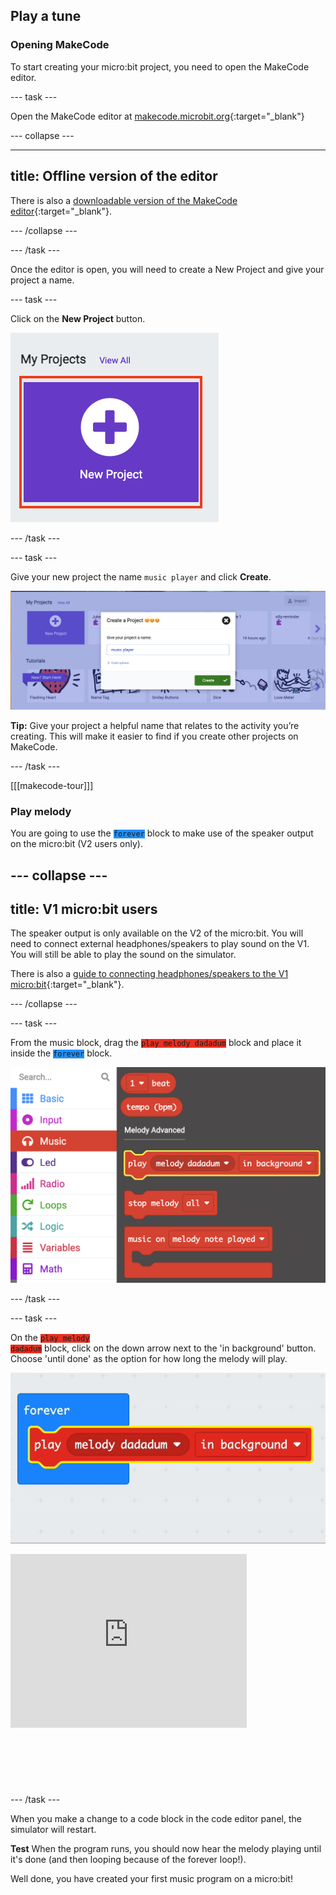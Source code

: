 ## Play a tune

### Opening MakeCode

To start creating your micro:bit project, you need to open the MakeCode editor.

--- task ---

Open the MakeCode editor at [makecode.microbit.org](https://makecode.microbit.org){:target="_blank"}

--- collapse ---

---
title: Offline version of the editor
---

There is also a [downloadable version of the MakeCode editor](https://makecode.microbit.org/offline-app){:target="_blank"}.

--- /collapse ---

--- /task ---

Once the editor is open, you will need to create a New Project and give your project a name. 

--- task ---

Click on the **New Project** button.

![The new project button inside of MakeCode.](images/new-project-button.png)

--- /task ---

--- task ---

Give your new project the name `music player` and click **Create**.

![The name 'music player' written in the New Project dialogue box.](images/music-player.png)

**Tip:** Give your project a helpful name that relates to the activity you’re creating. This will make it easier to find if you create other projects on MakeCode.

--- /task ---

[[[makecode-tour]]]

### Play melody


You are going to use the <code style="background-color: #1E90FF">forever</code> block to make use of the speaker output on the micro:bit (V2 users only).

--- collapse ---
---
title: V1 micro:bit users
---

The speaker output is only available on the V2 of the micro:bit. You will need to connect external headphones/speakers to play sound on the V1. You will still be able to play the sound on the simulator.

There is also a [guide to connecting headphones/speakers to the V1 micro:bit](https://makecode.microbit.org/projects/hack-your-headphones/make#:~:text=The%20tip%20of%20your%20headphone,headphone%20jack%20to%20play%20sounds.){:target="_blank"}.

--- /collapse ---


--- task ---

From the music block, drag the <code style="background-color: #E63022">play melody dadadum</code> block and place it inside the <code style="background-color: #1E90FF">forever</code> block.

![The Music block menu, open with the 'play melody' block highlighted](images/play-melody.png)

--- /task ---

--- task ---

On the <code style="background-color: #E63022">play melody dadadum</code> block, click on the down arrow next to the 'in background' button. Choose 'until done' as the option for how long the melody will play.

![The melody drop down menu, open with the 'until done' button selected](images/melody-untildone.gif)

<div style="position:relative;height:calc(300px + 5em);width:100%;overflow:hidden;"><iframe style="position:relative;top:0;left:0;width:75%;height:75%;" src="https://makecode.microbit.org/---codeembed#pub:_Tr00PpKK07YM" allowfullscreen="allowfullscreen" frameborder="0" sandbox="allow-scripts allow-same-origin"></iframe></div>

--- /task ---

When you make a change to a code block in the code editor panel, the simulator will restart.

**Test** When the program runs, you should now hear the melody playing until it's done (and then looping because of the forever loop!).

Well done, you have created your first music program on a micro:bit!
